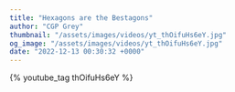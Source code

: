 ```yaml
---
title: "Hexagons are the Bestagons"
author: "CGP Grey"
thumbnail: "/assets/images/videos/yt_thOifuHs6eY.jpg"
og_image: "/assets/images/videos/yt_thOifuHs6eY.jpg"
date: "2022-12-13 00:30:32 +0000"
---
```


{% youtube_tag thOifuHs6eY %}
